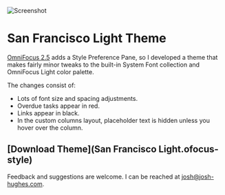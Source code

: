 ![Screenshot](screenshots.png)

# San Francisco Light Theme

[OmniFocus 2.5](https://www.omnigroup.com/omnifocus/) adds a Style Preference Pane, so I developed a theme that makes fairly minor tweaks to the built-in System Font collection and OmniFocus Light color palette.

The changes consist of:

- Lots of font size and spacing adjustments.
- Overdue tasks appear in red.
- Links appear in black.
- In the custom columns layout, placeholder text is hidden unless you hover over the column.

## [Download Theme](San Francisco Light.ofocus-style)

Feedback and suggestions are welcome. I can be reached at [josh@josh-hughes.com](mailto:josh@josh-hughes.com).